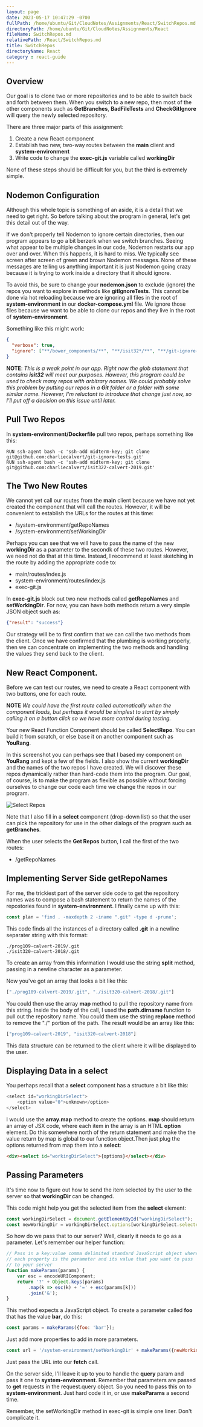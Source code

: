 ```yaml
---
layout: page
date: 2023-05-17 10:47:29 -0700
fullPath: /home/ubuntu/Git/CloudNotes/Assignments/React/SwitchRepos.md
directoryPath: /home/ubuntu/Git/CloudNotes/Assignments/React
fileName: SwitchRepos.md
relativePath: /React/SwitchRepos.md
title: SwitchRepos
directoryName: React
category : react-guide
---
```


## Overview

Our goal is to clone two or more repositories and to be able to switch back and forth between them. When you switch to a new repo, then most of the other components such as **GetBranches**, **BadFileTests** and **CheckGitIgnore** will query the newly selected repository.

There are three major parts of this assignment:

1. Create a new React component
2. Establish two new, two-way routes between the **main** client and **system-environment**
3. Write code to change the **exec-git.js** variable called **workingDir**

None of these steps should be difficult for you, but the third is extremely simple.

## Nodemon Configuration

Although this whole topic is something of an aside, it is a detail that we need to get right. So before talking about the program in general, let's get this detail out of the way.

If we don't properly tell Nodemon to ignore certain directories, then our program appears to go a bit berzerk when we switch branches. Seeing what appear to be multiple changes in our code, Nodemon restarts our app over and over. When this happens, it is hard to miss. We typically see screen after screen of green and brown Nodemon messages. None of these messages are telling us anything important it is just Nodemon going crazy because it is trying to work inside a directory that it should ignore.

To avoid this, be sure to change your **nodemon.json** to exclude (ignore) the repos you
want to explore in methods like **gitIgnoreTests**. This cannot be done via hot reloading because
we are ignoring all files in the root of **system-environment** in
our **docker-compose.yml** file. We ignore those files
because we want to be able to clone our repos and they live
in the root of **system-environment**.

Something like this might work:

```json
{
  "verbose": true,
  "ignore": ["**/bower_components/**", "**/isit32*/**", "**/git-ignore-tests/**"]
}
```

**NOTE**: _This is a weak point in our app. Right now the glob statement that contains **isit32** will meet our purposes. However, this program could be used to check many repos with arbitrary names. We could probably solve this problem by putting our repos in a **Git** folder or a folder with some similar name. However, I'm reluctant to introduce that change just now, so I'll put off a decision on this issue until later._

## Pull Two Repos

In **system-environment/Dockerfile** pull two repos, perhaps something like this:

```
RUN ssh-agent bash -c 'ssh-add midterm-key; git clone git@github.com:charliecalvert/git-ignore-tests.git'
RUN ssh-agent bash -c 'ssh-add midterm-key; git clone git@github.com:charliecalvert/isit322-calvert-2019.git'
```

## The Two New Routes

We cannot yet call our routes from the **main** client because we have not yet created the component that will call the routes. However, it will be convenient to establish the URLs for the routes at this time:

- /system-environment/getRepoNames
- /system-environment/setWorkingDir

Perhaps you can see that we will have to pass the name of the new **workingDir** as a parameter to the secondk of these two routes. However, we need not do that at this time. Instead, I recommend at least sketching in the route by adding the appropriate code to:

- main/routes/index.js
- system-environment/routes/index.js
- exec-git.js

In **exec-git.js** block out two new methods called **getRepoNames** and **setWorkingDir**. For now, you can have both methods return a very simple JSON object such as:

```json
{"result": "success"}
```

Our strategy will be to first confirm that we can call the two methods from the client. Once we have confirmed that the plumbing is working properly, then we can concentrate on implementing the two methods and handling the values they send back to the client.

## New React Component.

Before we can test our routes, we need to create a React component with two buttons, one for each route.

**NOTE** _We could have the first route called automatically when the component loads, but perhaps it would be simplest to start by simply calling it on a button click so we have more control during testing._

Your new React Function Component should be called **SelectRepo**. You can build it from scratch, or else base it on another component such as **YouRang**.

In this screenshot you can perhaps see that I based my component on **YouRang** and kept a few of the fields. I also show the current **workingDir** and the names of the two repos I have created. We will discover these repos dynamically rather than hard-code them into the program. Our goal, of course, is to make the program as flexible as possible without forcing ourselves to change our code each time we change the repos in our program.

![Select Repos](https://s3.amazonaws.com/bucket01.elvenware.com/images/select-repos-ui.png)

Note that I also fill in a **select** component (drop-down list) so that the user can pick the repository for use in the other dialogs of the program such as **getBranches**.

When the user selects the **Get Repos** button, I call the first of the two routes:

- /getRepoNames

## Implementing Server Side getRepoNames

For me, the trickiest part of the server side code to get the repository names was to compose a bash statement to return the names of the repostories found in **system-environment**. I finally came up with this:

```javascript
const plan = 'find . -maxdepth 2 -iname ".git" -type d -prune';
```

This code finds all the instances of a directory called **.git** in a newline separater string with this format:

    ./prog109-calvert-2019/.git
    ./isit320-calvert-2018/.git

To create an array from this information I would use the string **split** method, passing in a newline character as a parameter.

Now you've got an array that looks a bit like this:

```javascript
["./prog109-calvert-2019/.git", "./isit320-calvert-2018/.git"]
```

You could then use the array **map** method to pull the repository name from this string. Inside the body of the call, I used the **path.dirname** function to pull out the repository name. You could them use the string **replace** method to remove the "./" portion of the path. The result would be an array like this:

```javascript
["prog109-calvert-2019", "isit320-calvert-2018"]
```

This data structure can be returned to the client where it will be displayed to the user.

## Displaying Data in a select

You perhaps recall that a **select** component has a structure a bit like this:

```javascript
<select id="workingDirSelect">
    <option value="0">unknown</option>
</select>
```

I would use the **array.map** method to create the options. **map** should return an array of JSX code, where each item in the array is an HTML **option** element. Do this somewhere north of the return statement and make the the value return by map is global to our function object.Then just plug the options returned from map them into a **select**:

```html
<div><select id="workingDirSelect">{options}</select></div>
```

## Passing Parameters

It's time now to figure out how to send the item selected by the user to the server so that **workingDir** can be changed.

This code might help you get the selected item from the **select** element:

```javascript
const workingDirSelect = document.getElementById("workingDirSelect");
const newWorkingDir = workingDirSelect.options[workingDirSelect.selectedIndex].text;
```

So how do we pass that to our server? Well, clearly it needs to go as a parameter. Let's remember our helper function:

```javascript
// Pass in a key:value comma delimited standard JavaScript object where
// each property is the parameter and its value that you want to pass
// to your server
function makeParams(params) {
    var esc = encodeURIComponent;
    return '?' + Object.keys(params)
        .map(k => esc(k) + '=' + esc(params[k]))
        .join('&');
}
```

This method expects a JavaScript object. To create a parameter called **foo** that has the value **bar**, do this:

```javascript
const params = makeParams({foo: 'bar'});
```

Just add more properties to add in more parameters.

```javascript
const url = '/system-environment/setWorkingDir' + makeParams({newWorkingDir: newWorkingDir});
```

Just pass the URL into our **fetch** call.

On the server side, I'll leave it up to you to handle the **query** param and pass it one to **system-environment**. Remember that parameters are passed to **get** requests in the request.query object. So you need to pass this on to **system-environment**. Just hard code it in, or use **makeParams** a second time.

Remember, the setWorkingDir method in exec-git is simple one liner. Don't complicate it.
